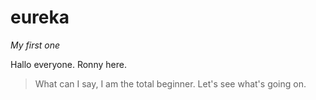 # eureka
*My first one*

Hallo everyone. Ronny here.
>What can I say, I am the total beginner.
>Let's see what's going on.
